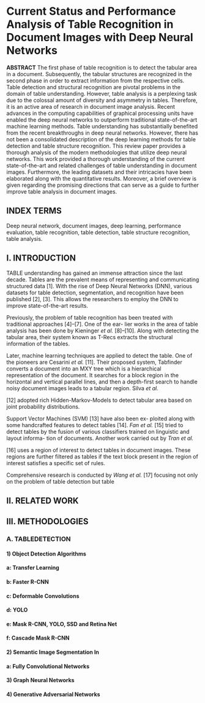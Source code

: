 # Current Status and Performance Analysis of Table Recognition in Document Images with Deep Neural Networks



**ABSTRACT** The first phase of table recognition is to detect the tabular area in a document. Subsequently, the tabular structures are recognized in the second phase in order to extract information from the respective cells. Table detection and structural recognition are pivotal problems in the domain of table understanding. However, table analysis is a perplexing task due to the colossal amount of diversity and asymmetry in tables. Therefore, it is an active area of research in document image analysis. Recent advances in the computing capabilities of graphical processing units have enabled the deep neural networks to outperform traditional state-of-the-art machine learning methods. Table understanding has substantially benefited from the recent breakthroughs in deep neural networks. However, there has not been a consolidated description of the deep learning methods for table detection and table structure recognition. This review paper provides a thorough analysis of the modern methodologies that utilize deep neural networks. This work provided a thorough understanding of the current state-of-the-art and related challenges of table understanding in document images. Furthermore, the leading datasets and their intricacies have been elaborated along with the quantitative results. Moreover, a brief overview is given regarding the promising directions that can serve as a guide to further improve table analysis in document images.

## INDEX TERMS 

Deep neural network, document images, deep learning, performance evaluation, table recognition, table detection, table structure recognition, table analysis.



## I. INTRODUCTION



TABLE understanding has gained an immense attraction since the last decade. Tables are the prevalent means of representing and communicating structured data [1]. With the rise of Deep Neural Networks (DNN), various datasets for table detection, segmentation, and recognition have been published [2], [3]. This allows the researchers to employ the DNN to improve state-of-the-art results.

Previously, the problem of table recognition has been treated with traditional approaches [4]–[7]. One of the ear- lier works in the area of table analysis has been done by Kieninger *et al.* [8]–[10]. Along with detecting the tabular area, their system known as T-Recs extracts the structural information of the tables.

Later, machine learning techniques are applied to detect the table. One of the pioneers are Cesarini *et* *al.* [11]. Their proposed system, Tabfinder converts a document into an MXY tree which is a hierarchical representation of the document. It searches for a block region in the horizontal and vertical parallel lines, and then a depth-first search to handle noisy document images leads to a tabular region. Silva *et al.*

[12] adopted rich Hidden-Markov-Models to detect tabular area based on joint probability distributions.

Support Vector Machines (SVM) [13] have also been ex- ploited along with some handcrafted features to detect tables [14]. *Fan et al.* [15] tried to detect tables by the fusion of various classifiers trained on linguistic and layout informa- tion of documents. Another work carried out by *Tran* *et* *al.*

[16] uses a region of interest to detect tables in document images. These regions are further filtered as tables if the text block present in the region of interest satisfies a specific set of rules.

Comprehensive research is conducted by *Wang et al.* [17] focusing not only on the problem of table detection but table



## II. RELATED WORK



## III. METHODOLOGIES

### A. TABLEDETECTION

#### 1) Object Detection Algorithms

#### a: Transfer Learning

#### b: Faster R-CNN

#### c: Deformable Convolutions

#### d: YOLO

#### e: Mask R-CNN, YOLO, SSD and Retina Net

#### f: Cascade Mask R-CNN



#### 2) Semantic Image Segmentation In

#### a: Fully Convolutional Networks





#### 3) Graph Neural Networks



#### 4) Generative Adversarial Networks